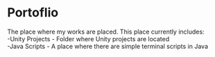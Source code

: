 # Portoflio
The place where my works are placed. This place currently includes:  <br /> 
-Unity Projects - Folder where Unity projects are located <br /> 
-Java Scripts - A place where there are simple terminal scripts in Java <br />
